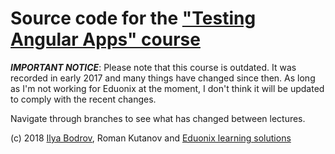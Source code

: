 # Source code for the ["Testing Angular Apps" course](https://www.eduonix.com/affiliates/id/95-10672)

***IMPORTANT NOTICE***: Please note that this course is outdated. It was recorded in early 2017 and many things have changed since then. As long as I'm not working for Eduonix at the moment, I don't think it will be updated to comply with the recent changes.

Navigate through branches to see what has changed between lectures.

(c) 2018 [Ilya Bodrov](http://bodrovis.tech), Roman Kutanov and [Eduonix learning solutions](http://eduonix.com)
